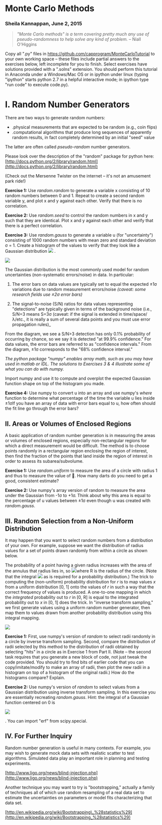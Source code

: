 # Monte Carlo Methods

### Sheila Kannappan, June 2, 2015

> _&quot;Monte Carlo methods&quot; is a term covering pretty much any use of pseudo-randomness to help solve any kind of problem._ – Niall O&#39;Higgins

Copy all &quot;.py&quot; files in https://github.com/capprogram/MonteCarloTutorial to your own working space – these files include partial answers to the exercises below, left incomplete for you to finish. Select exercises have solutions provided with a &quot;.solns&quot; extension. You should perform this tutorial in Anaconda under a Windows/Mac OS or in ipython under linux (typing &quot;ipython&quot; starts python 2.7 in a helpful interactive mode; in ipython type &quot;run code&quot; to execute code.py).

# I. Random Number Generators

There are two ways to generate random numbers:

- .physical measurements that are expected to be random (e.g., coin flips)
- .computational algorithms that produce long sequences of apparently random results, in fact completely determined by an initial &quot;seed&quot; value

The latter are often called _pseudo-random_ number generators.

Please look over the description of the &quot;random&quot; package for python here: [http://docs.python.org/2/library/random.html](http://docs.python.org/2/library/random.html)

(Check out the Mersenne Twister on the internet – it&#39;s not an amusement park ride!)

**Exercise 1:** Use _random.random_ to generate a variable x consisting of 10 random numbers between 0 and 1. Repeat to create a second random variable y, and plot x and y against each other. Verify that there is no correlation.

**Exercise 2:** Use _random.seed_ to control the random numbers in x and y such that they are identical. Plot x and y against each other and verify that there is a perfect correlation.

**Exercise 3:** Use _random.gauss_ to generate a variable u (for &quot;uncertainty&quot;) consisting of 1000 random numbers with mean zero and standard deviation &sigma; = 1. Create a histogram of the values to verify that they look like a Gaussian distribution <img src="https://latex.codecogs.com/png.latex?\frac{1}{\sigma\sqrt{2\pi}}\exp{\left(-\frac{u^2}{2\sigma^2}&space;\right&space;)}" />
.

![](https://github.com/galastrostats/MonteCarloTutorial/blob/master/gaussianconfidenceintervals.png)

The Gaussian distribution is the most commonly used model for random uncertainties (non-systematic errors/noise) in data.  In particular:

1. The error bars on data values are typically set to equal the expected &plusmn;1&sigma; variations due to random measurement errors/noise _(caveat: some research fields use &plusmn;2&sigma; error bars)_

2. The signal-to-noise (S/N) ratios for data values representing &quot;detections&quot; are typically given in terms of the background noise (i.e., S/N=3 means S=3&sigma; (caveat: if the signal is extended in time/space/&lambda;/etc., it is really a sum of several data points and you must use error propagation rules)_

From the diagram, we see a S/N&gt;3 detection has only 0.1% probability of occurring by chance, so we say it is detected &quot;at 99.9% confidence.&quot; For data values, the error bars are referred to as &quot;confidence intervals.&quot; From the diagram, &plusmn;1&sigma; corresponds to the &quot;68% confidence interval.&quot;

_The python package &quot;numpy&quot; enables array math, such as you may have used in matlab or IDL. The solutions to Exercises 3 &amp; 4 illustrate some of what you can do with numpy._

Import numpy and use it to compute and overplot the expected Gaussian function shape on top of the histogram you made.

**Exercise 4:** Use numpy to convert u into an array and use numpy&#39;s _where_ function to determine what percentage of the time the variable u lies inside &plusmn;1&sigma;If you have an array of data with error bars equal to u, how often should the fit line go through the error bars?

## II. Areas or Volumes of Enclosed Regions

A basic application of random number generation is in measuring the areas or volumes of enclosed regions, especially non-rectangular regions for which a direct measurement would be difficult. The method is to choose points randomly in a rectangular region enclosing the region of interest, then find the fraction of the points that land inside the region of interest in order to assess its subarea/subvolume.

**Exercise 1:** Use _random.uniform_ to measure the area of a circle with radius 1 and thus to measure the value of . How many darts do you need to get a good, consistent estimate?

**Exercise 2:** Use numpy&#39;s array version of random to measure the area under the Gaussian from -1&sigma; to +1&sigma;. Think about why this area is equal to the percentage of u values between &plusmn;1&sigma; even though u was created with _random.gauss_.

## III. Random Selection from a Non-Uniform Distribution

It may happen that you want to select random numbers from a distribution of your own. For example, suppose we want the distribution of radius values for a set of points drawn randomly from within a circle as shown below.

The probability of a point having a given radius increases with the area of the annulus that radius lies in, so <img src="https://latex.codecogs.com/png.latex?\inline&space;p(r)dr=\frac{2\pi&space;rdr}{\pi&space;R^2}" />where R is the radius of the circle. (Note that the integral <img src="https://latex.codecogs.com/png.latex?\inline&space;\int_0^Rp(r)dr=1" /> as is required for a probability distribution.) The trick to computing the (non-uniform) probability distribution for _r_ is to map values _x_ from a uniform distribution [0, 1] onto the values of _r_ in such a way that the correct frequency of values is produced. A one-to-one mapping in which the _integrated_ probability out to _r_ in [0, R] is equal to the integrated probability out to _x_ in [0, 1] does the trick. In &quot;inverse transform sampling,&quot; we first generate values using a uniform random number generator, then map them to values drawn from another probability distribution using this integral mapping.

![](https://github.com/galastrostats/MonteCarloTutorial/blob/master/randomdotsincircle.png)

**Exercise 1:** First, use numpy&#39;s version of _random_ to select radii randomly in a circle by inverse transform sampling. Second, compare the distribution of radii selected by this method to the distribution of radii obtained by selecting &quot;hits&quot; in a circle as in Exercise 1 from Part II. (Note – the second task requires that you generate a new block of code, not just tweak the code provided. You should try to find bits of earlier code that you can copy/imitate/modify to make an array of radii, then plot the new radii in a histogram on top of a histogram of the original radii.) How do the histograms compare? Explain.

**Exercise 2:** Use numpy&#39;s version of _random_ to select values from a Gaussian distribution using inverse transform sampling. In this exercise you are essentially recreating _random.gauss_. Hint: the integral of a Gaussian function centered on 0 is

<img src="https://latex.codecogs.com/png.latex?\int_{-\infty}^u\frac{1}{\sigma\sqrt{2\pi}}\exp{\left(-\frac{u^2}{2\sigma^2}\right)}du=0.5+0.5&space;erf(u/\sqrt{2})" />

. You can import &quot;erf&quot; from scipy.special.

## IV. For Further Inquiry

Random number generation is useful in many contexts. For example, you may wish to generate mock data sets with realistic scatter to test algorithms. Simulated data play an important role in planning and testing experiments.

[http://www.ligo.org/news/blind-injection.php](http://www.ligo.org/news/blind-injection.php)

Another technique you may want to try is &quot;bootstrapping,&quot; actually a family of techniques all of which use random resampling of a real data set to estimate the uncertainties on parameters or model fits characterizing that data set.

[http://en.wikipedia.org/wiki/Bootstrapping\_%28statistics%29](http://en.wikipedia.org/wiki/Bootstrapping_%28statistics%29)
